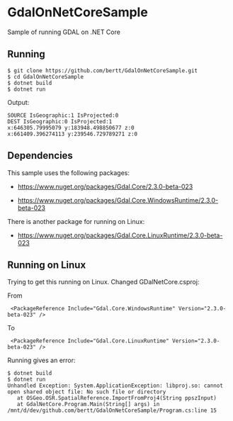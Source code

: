 # GdalOnNetCoreSample

Sample of running GDAL on .NET Core

## Running

```
$ git clone https://github.com/bertt/GdalOnNetCoreSample.git
$ cd GdalOnNetCoreSample
$ dotnet build
$ dotnet run
```

Output:

```
SOURCE IsGeographic:1 IsProjected:0
DEST IsGeographic:0 IsProjected:1
x:646305.79995079 y:183948.498850677 z:0
x:661409.396274113 y:239546.729789271 z:0
```

## Dependencies

This sample uses the following packages:

- https://www.nuget.org/packages/Gdal.Core/2.3.0-beta-023

- https://www.nuget.org/packages/Gdal.Core.WindowsRuntime/2.3.0-beta-023 

There is another package for running on Linux:

- https://www.nuget.org/packages/Gdal.Core.LinuxRuntime/2.3.0-beta-023

## Running on Linux

Trying to get this running on Linux. Changed GDalNetCore.csproj:

From

```
 <PackageReference Include="Gdal.Core.WindowsRuntime" Version="2.3.0-beta-023" />
```
 
To

```
 <PackageReference Include="Gdal.Core.LinuxRuntime" Version="2.3.0-beta-023" />
```

Running gives an error:

```
$ dotnet build
$ dotnet run
Unhandled Exception: System.ApplicationException: libproj.so: cannot open shared object file: No such file or directory
   at OSGeo.OSR.SpatialReference.ImportFromProj4(String ppszInput)
   at GdalNetCore.Program.Main(String[] args) in /mnt/d/dev/github.com/bertt/GdalOnNetCoreSample/Program.cs:line 15
```


